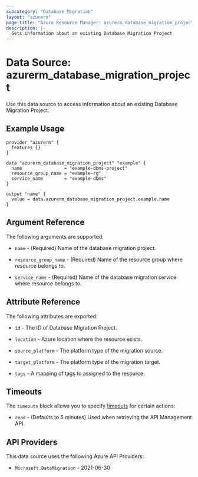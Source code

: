 ```yaml
---
subcategory: "Database Migration"
layout: "azurerm"
page_title: "Azure Resource Manager: azurerm_database_migration_project"
description: |-
  Gets information about an existing Database Migration Project
---
```


# Data Source: azurerm_database_migration_project

Use this data source to access information about an existing Database Migration Project.

## Example Usage

```hcl
provider "azurerm" {
  features {}
}

data "azurerm_database_migration_project" "example" {
  name                = "example-dbms-project"
  resource_group_name = "example-rg"
  service_name        = "example-dbms"
}

output "name" {
  value = data.azurerm_database_migration_project.example.name
}
```

## Argument Reference

The following arguments are supported:

* `name` - (Required) Name of the database migration project.

* `resource_group_name` - (Required) Name of the resource group where resource belongs to.

* `service_name` - (Required) Name of the database migration service where resource belongs to.

## Attribute Reference

The following attributes are exported:

* `id` - The ID of Database Migration Project.

* `location` - Azure location where the resource exists.

* `source_platform` - The platform type of the migration source.

* `target_platform` - The platform type of the migration target.

* `tags` - A mapping of tags to assigned to the resource.

## Timeouts

The `timeouts` block allows you to specify [timeouts](https://developer.hashicorp.com/terraform/language/resources/configure#define-operation-timeouts) for certain actions:

* `read` - (Defaults to 5 minutes) Used when retrieving the API Management API.

## API Providers
<!-- This section is generated, changes will be overwritten -->
This data source uses the following Azure API Providers:

* `Microsoft.DataMigration` - 2021-06-30

